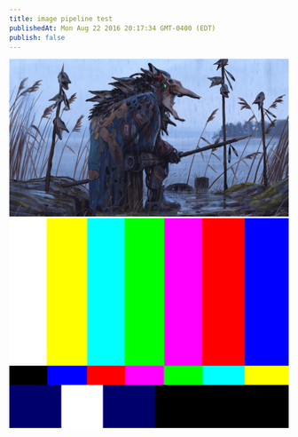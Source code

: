 ```yaml
---
title: image pipeline test
publishedAt: Mon Aug 22 2016 20:17:34 GMT-0400 (EDT)
publish: false
---
```


![test 0](roboWarrior.jpg)
![test 1](videoPattern.jpg)

